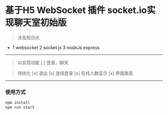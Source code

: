# 基于H5 WebSocket 插件 socket.io实现聊天室初始版

> 涉及知识点
* 1 websocket
  2 socket.js
  3 nodeJs express

----

> 以实现功能
[ ] 登录，聊天

> 待优化
[x] 退出
[x] 连续登录
[x] 在线人数显示
[x] 界面美观

----

### 使用方式
```javascript
npm install
npm run start
```